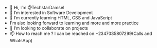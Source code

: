 - 👋 Hi, I’m @TechstarDamsel
- 👀 I’m interested in Software Development
- 🌱 I’m currently learning HTML, CSS and JavaScript
- I'm also looking forward to learning and more and more practice
- 💞️ I’m looking to collaborate on projects 
- 📫 How to reach me ?
I can be reached on +2347035807299(Calls and WhatsApp)

<!---
TechstarDamsel/TechstarDamsel is a ✨ special ✨ repository because its `README.md` (this file) appears on your GitHub profile.
You can click the Preview link to take a look at your changes.
--->
